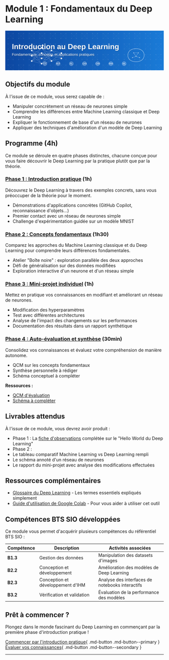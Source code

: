 # Module 1 : Fondamentaux du Deep Learning

![Introduction au Deep Learning](../images/banner-intro-dl.svg)

## Objectifs du module

À l'issue de ce module, vous serez capable de :

- Manipuler concrètement un réseau de neurones simple
- Comprendre les différences entre Machine Learning classique et Deep Learning
- Expliquer le fonctionnement de base d'un réseau de neurones
- Appliquer des techniques d'amélioration d'un modèle de Deep Learning

## Programme (4h)

Ce module se déroule en quatre phases distinctes, chacune conçue pour vous faire découvrir le Deep Learning par la pratique plutôt que par la théorie.

### [Phase 1 : Introduction pratique](introduction-pratique.md) (1h)

Découvrez le Deep Learning à travers des exemples concrets, sans vous préoccuper de la théorie pour le moment.

- Démonstrations d'applications concrètes (GitHub Copilot, reconnaissance d'objets...)
- Premier contact avec un réseau de neurones simple
- Challenge d'expérimentation guidée sur un modèle MNIST

### [Phase 2 : Concepts fondamentaux](concepts-fondamentaux.md) (1h30)

Comparez les approches du Machine Learning classique et du Deep Learning pour comprendre leurs différences fondamentales.

- Atelier "Boîte noire" : exploration parallèle des deux approches
- Défi de généralisation sur des données modifiées
- Exploration interactive d'un neurone et d'un réseau simple

### [Phase 3 : Mini-projet individuel](mini-projet.md) (1h)

Mettez en pratique vos connaissances en modifiant et améliorant un réseau de neurones.

- Modification des hyperparamètres
- Test avec différentes architectures
- Analyse de l'impact des changements sur les performances
- Documentation des résultats dans un rapport synthétique

### [Phase 4 : Auto-évaluation et synthèse](qcm-evaluation-module1.md) (30min)

Consolidez vos connaissances et évaluez votre compréhension de manière autonome.

- QCM sur les concepts fondamentaux
- Synthèse personnelle à rédiger
- Schéma conceptuel à compléter

**Ressources :**
- [QCM d'évaluation](qcm-evaluation-module1.md)
- [Schéma à compléter](ressources/fiche-observations.md)

## Livrables attendus

À l'issue de ce module, vous devrez avoir produit :

- Phase 1 : La [fiche d'observations](ressources/fiche-observations.md) complétée sur le "Hello World du Deep Learning"
- Phase 2 : 
- Le tableau comparatif Machine Learning vs Deep Learning rempli
- Le schéma annoté d'un réseau de neurones
- Le rapport du mini-projet avec analyse des modifications effectuées

## Ressources complémentaires

- [Glossaire du Deep Learning](ressources/glossaire-dl.md) - Les termes essentiels expliqués simplement
- [Guide d'utilisation de Google Colab](ressources/guide-colab.md) - Pour vous aider à utiliser cet outil

## Compétences BTS SIO développées

Ce module vous permet d'acquérir plusieurs compétences du référentiel BTS SIO :

| Compétence | Description | Activités associées |
|------------|-------------|---------------------|
| **B1.3** | Gestion des données | Manipulation des datasets d'images |
| **B2.2** | Conception et développement | Amélioration des modèles de Deep Learning |
| **B2.3** | Conception et développement d'IHM | Analyse des interfaces de notebooks interactifs |
| **B3.2** | Vérification et validation | Évaluation de la performance des modèles |

## Prêt à commencer ?

Plongez dans le monde fascinant du Deep Learning en commençant par la première phase d'introduction pratique !

[Commencer par l'introduction pratique](introduction-pratique.md){ .md-button .md-button--primary }
[Évaluer vos connaissances](qcm-evaluation-module1.md){ .md-button .md-button--secondary }

---

